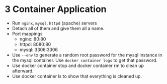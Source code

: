 # 3 Container Application

- Run `nginx`, `mysql`, `httpd` (apache) servers
- Detach all of them and give them all a name.
- Port mappings
    - nginx: 80:80
    - httpd: 8080:80
    - mysql: 3306:3306
- Use `--env` to generate a random root password for the mysql instance in the
  mysql container. Use `docker container logs` to get that password.
- Use docker container stop and docker container rm to clean up afterward.
- Use docker container ls to show that everything is cleaned up.
